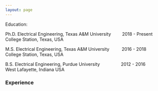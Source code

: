 ```yaml
---
layout: page
---
```


Education:

Ph.D.  Electrical Engineering, Texas A&M University &nbsp;&nbsp;&nbsp; &nbsp;&nbsp;&nbsp;     2018 -  Present <br>
College Station, Texas, USA  

M.S.   Electrical Engineering, Texas A&M University &nbsp;&nbsp;&nbsp;&nbsp;&nbsp;&nbsp;&nbsp;&nbsp;   2016 -  2018 <br>
College Station, Texas, USA   

B.S.   Electrical Engineering, Purdue University &nbsp;&nbsp;&nbsp;&nbsp;&nbsp;&nbsp;&nbsp;&nbsp;&nbsp;&nbsp;&nbsp;&nbsp;&nbsp;&nbsp;&nbsp;&nbsp;2012 -  2016 <br>
West Lafayette, Indiana USA   



### Experience
